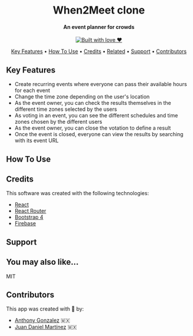 <h1 align="center">
  <!-- <br>
  <a href="http://www.amitmerchant.com/electron-markdownify"><img src="https://raw.githubusercontent.com/amitmerchant1990/electron-markdownify/master/app/img/markdownify.png" alt="Markdownify" width="200"></a>
  <br> -->
  When2Meet clone
  <br>
</h1>

<h4 align="center">An event planner for crowds</h4>

<p align="center">
  <!-- <a href="https://badge.fury.io/js/electron-markdownify">
    <img src="https://badge.fury.io/js/electron-markdownify.svg"
         alt="Gitter">
  </a>
  <a href="https://gitter.im/amitmerchant1990/electron-markdownify"><img src="https://badges.gitter.im/amitmerchant1990/electron-markdownify.svg"></a>
  <a href="https://saythanks.io/to/amitmerchant1990">
      <img src="https://img.shields.io/badge/SayThanks.io-%E2%98%BC-1EAEDB.svg">
  </a>
  <a href="https://www.paypal.me/AmitMerchant">
    <img src="https://img.shields.io/badge/$-donate-ff69b4.svg?maxAge=2592000&amp;style=flat">
  </a> -->
  <a href="https://forthebadge.com/images/badges/built-with-love.svg">
    <img src="https://forthebadge.com/images/badges/built-with-love.svg" alt="Built with love ♥" title="Built with love ♥" />
  </a>
</p>

<p align="center">
  <a href="#key-features">Key Features</a> •
  <a href="#how-to-use">How To Use</a> •
  <a href="#credits">Credits</a> •
  <a href="#related">Related</a> •
  <a href="#support">Support</a> •
  <a href="#contributors">Contributors</a>
</p>

<!-- ![screenshot](https://raw.githubusercontent.com/amitmerchant1990/electron-markdownify/master/app/img/markdownify.gif) -->

## Key Features

- Create recurring events where everyone can pass their available hours for each event
- Change the time zone depending on the user's location
- As the event owner, you can check the results themselves in the different time zones selected by the users
- As voting in an event, you can see the different schedules and time zones chosen by the different users
- As the event owner, you can close the votation to define a result
- Once the event is closed, everyone can view the results by searching with its event URL

## How To Use

## Credits

This software was created with the following technologies:

- [React](https://reactjs.org/)
- [React Router](https://reactrouter.com/)
- [Bootstrap 4](https://getbootstrap.com/)
- [Firebase](https://firebase.google.com/)

## Support

<!-- <a href="https://www.buymeacoffee.com/5Zn8Xh3l9" target="_blank"><img src="https://www.buymeacoffee.com/assets/img/custom_images/purple_img.png" alt="Buy Me A Coffee" style="height: 41px !important;width: 174px !important;box-shadow: 0px 3px 2px 0px rgba(190, 190, 190, 0.5) !important;-webkit-box-shadow: 0px 3px 2px 0px rgba(190, 190, 190, 0.5) !important;" ></a>

<p>Or</p>

<a href="https://www.patreon.com/amitmerchant">
	<img src="https://c5.patreon.com/external/logo/become_a_patron_button@2x.png" width="160">
</a> -->

## You may also like...

<!-- - [Pomolectron](https://github.com/amitmerchant1990/pomolectron) - A pomodoro app
- [Correo](https://github.com/amitmerchant1990/correo) - A menubar/taskbar Gmail App for Windows and macOS -->

<!-- ## License
 -->
MIT

## Contributors

This app was created with 💚 by:

- [Anthony Gonzalez](https://github.com/thomasnrggo) 🇲🇽
- [Juan Daniel Martínez](https://github.com/juandadev) 🇲🇽
